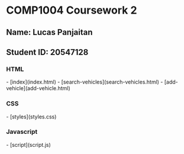 <div>
  <h1>COMP1004 Coursework 2</h1>
  <h2>Name: Lucas Panjaitan</h2>
  <h2>Student ID: 20547128</h2>
</div>

<h3>HTML</h3>
- [index](index.html)
- [search-vehicles](search-vehicles.html)
- [add-vehicle](add-vehicle.html)

<h3>CSS</h3>
- [styles](styles.css)

<h3>Javascript</h3>
- [script](script.js)
